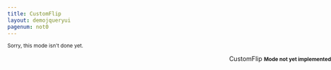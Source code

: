 ```yaml
---
title: CustomFlip
layout: demojqueryui
pagenum: not0
---
```




<div class="row">
<div class="col-sm-8">

<small>Sorry, this mode isn't done yet.</small>


</div>
<div class="col-sm-4" style="position:fixed; right:0;">

<div class="form-group">
<label for="db">CustomFlip</label>
<!--input class="form-control" id="db" type="text" data-role="datebox" data-options='{"mode":"slidebox","useInline":true,"useInlineAlign":"center"}'-->
<small><strong>Mode not yet implemented</strong></small>
</div>
</div>